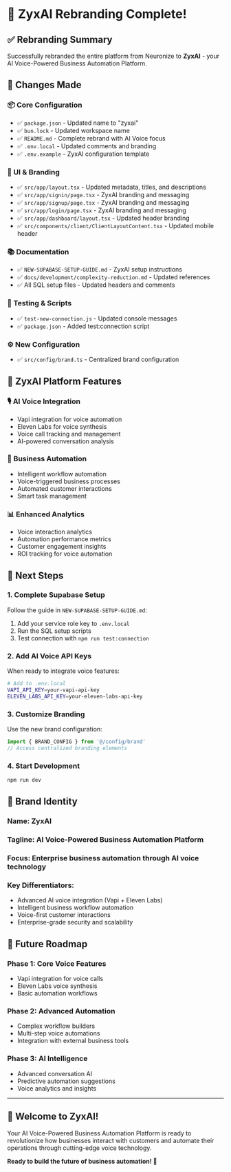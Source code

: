 # 🎉 ZyxAI Rebranding Complete!

## ✅ **Rebranding Summary**

Successfully rebranded the entire platform from Neuronize to **ZyxAI** - your AI Voice-Powered Business Automation Platform.

## 🔄 **Changes Made**

### **📦 Core Configuration**
- ✅ `package.json` - Updated name to "zyxai"
- ✅ `bun.lock` - Updated workspace name
- ✅ `README.md` - Complete rebrand with AI Voice focus
- ✅ `.env.local` - Updated comments and branding
- ✅ `.env.example` - ZyxAI configuration template

### **🎨 UI & Branding**
- ✅ `src/app/layout.tsx` - Updated metadata, titles, and descriptions
- ✅ `src/app/signin/page.tsx` - ZyxAI branding and messaging
- ✅ `src/app/signup/page.tsx` - ZyxAI branding and messaging  
- ✅ `src/app/login/page.tsx` - ZyxAI branding and messaging
- ✅ `src/app/dashboard/layout.tsx` - Updated header branding
- ✅ `src/components/client/ClientLayoutContent.tsx` - Updated mobile header

### **📚 Documentation**
- ✅ `NEW-SUPABASE-SETUP-GUIDE.md` - ZyxAI setup instructions
- ✅ `docs/development/complexity-reduction.md` - Updated references
- ✅ All SQL setup files - Updated headers and comments

### **🧪 Testing & Scripts**
- ✅ `test-new-connection.js` - Updated console messages
- ✅ `package.json` - Added test:connection script

### **⚙️ New Configuration**
- ✅ `src/config/brand.ts` - Centralized brand configuration

## 🎯 **ZyxAI Platform Features**

### **🎙️ AI Voice Integration**
- Vapi integration for voice automation
- Eleven Labs for voice synthesis
- Voice call tracking and management
- AI-powered conversation analysis

### **🤖 Business Automation**
- Intelligent workflow automation
- Voice-triggered business processes
- Automated customer interactions
- Smart task management

### **📊 Enhanced Analytics**
- Voice interaction analytics
- Automation performance metrics
- Customer engagement insights
- ROI tracking for voice automation

## 🚀 **Next Steps**

### **1. Complete Supabase Setup**
Follow the guide in `NEW-SUPABASE-SETUP-GUIDE.md`:
1. Add your service role key to `.env.local`
2. Run the SQL setup scripts
3. Test connection with `npm run test:connection`

### **2. Add AI Voice API Keys**
When ready to integrate voice features:
```bash
# Add to .env.local
VAPI_API_KEY=your-vapi-api-key
ELEVEN_LABS_API_KEY=your-eleven-labs-api-key
```

### **3. Customize Branding**
Use the new brand configuration:
```typescript
import { BRAND_CONFIG } from '@/config/brand'
// Access centralized branding elements
```

### **4. Start Development**
```bash
npm run dev
```

## 🎨 **Brand Identity**

### **Name**: ZyxAI
### **Tagline**: AI Voice-Powered Business Automation Platform
### **Focus**: Enterprise business automation through AI voice technology
### **Key Differentiators**:
- Advanced AI voice integration (Vapi + Eleven Labs)
- Intelligent business workflow automation
- Voice-first customer interactions
- Enterprise-grade security and scalability

## 🔮 **Future Roadmap**

### **Phase 1: Core Voice Features**
- Vapi integration for voice calls
- Eleven Labs voice synthesis
- Basic automation workflows

### **Phase 2: Advanced Automation**
- Complex workflow builders
- Multi-step voice automations
- Integration with external business tools

### **Phase 3: AI Intelligence**
- Advanced conversation AI
- Predictive automation suggestions
- Voice analytics and insights

---

## 🎉 **Welcome to ZyxAI!**

Your AI Voice-Powered Business Automation Platform is ready to revolutionize how businesses interact with customers and automate their operations through cutting-edge voice technology.

**Ready to build the future of business automation! 🚀**
